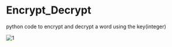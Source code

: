 # Encrypt_Decrypt
python code to encrypt and decrypt a word using the key(integer)

![1](https://user-images.githubusercontent.com/75164133/176703709-43f4c8c9-9ded-4f09-9bec-99ef668ca23a.PNG)
